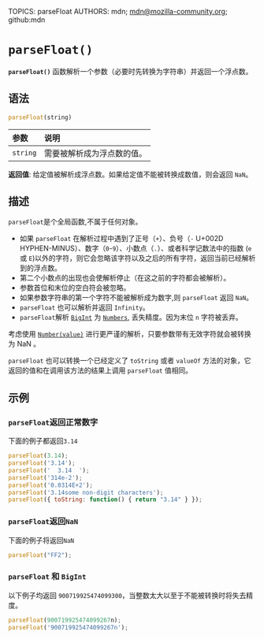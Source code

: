 TOPICS: parseFloat
AUTHORS: mdn; mdn@mozilla-community.org; github:mdn

# `parseFloat()`

**`parseFloat()`** 函数解析一个参数（必要时先转换为字符串）并返回一个浮点数。

## 语法

```javascript
parseFloat(string)
```

| 参数 | 说明 |
| :-- | :-- |
| `string` | 需要被解析成为浮点数的值。|

**返回值**: 给定值被解析成浮点数。如果给定值不能被转换成数值，则会返回 `NaN`。

## 描述

`parseFloat`是个全局函数,不属于任何对象。

- 如果 `parseFloat` 在解析过程中遇到了正号（`+`）、负号（`-` U+002D HYPHEN-MINUS）、数字（`0`-`9`）、小数点（`.`）、或者科学记数法中的指数
(`e` 或 `E`)以外的字符，则它会忽略该字符以及之后的所有字符，返回当前已经解析到的浮点数。
- 第二个小数点的出现也会使解析停止（在这之前的字符都会被解析）。
- 参数首位和末位的空白符会被忽略。
- 如果参数字符串的第一个字符不能被解析成为数字,则 `parseFloat` 返回 `NaN`。
- `parseFloat` 也可以解析并返回 `Infinity`。
- `parseFloat`解析 [`BigInt`](/zh-hans/webfrontend/BigInt) 为 [`Numbers`](/zh-hans/webfrontend/Number),
丢失精度。因为末位 `n` 字符被丢弃。

考虑使用 [`Number(value)`](/zh-hans/webfrontend/Number) 进行更严谨的解析，只要参数带有无效字符就会被转换为 NaN 。

`parseFloat` 也可以转换一个已经定义了 `toString` 或者 `valueOf` 方法的对象，它返回的值和在调用该方法的结果上调用 `parseFloat` 值相同。

## 示例

### `parseFloat`返回正常数字

下面的例子都返回`3.14`

```javascript
parseFloat(3.14);
parseFloat('3.14');
parseFloat('  3.14  ');
parseFloat('314e-2');
parseFloat('0.0314E+2');
parseFloat('3.14some non-digit characters');
parseFloat({ toString: function() { return "3.14" } });
```

### `parseFloat`返回`NaN`

下面的例子将返回`NaN`

```javascript
parseFloat("FF2");
```

### `parseFloat` 和 `BigInt`

以下例子均返回 `900719925474099300`，当整数太大以至于不能被转换时将失去精度。

```javascript
parseFloat(900719925474099267n);
parseFloat('900719925474099267n');
```
